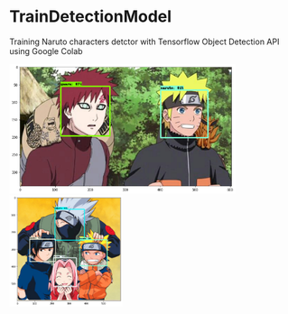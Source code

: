 # TrainDetectionModel
Training Naruto characters detctor with Tensorflow Object Detection API using Google Colab
<p float = "left">
  <img src="https://github.com/popCain/TrainDetectionModel/blob/main/image/result_1.png" width="400">
  <img src="https://github.com/popCain/TrainDetectionModel/blob/main/image/result_2.png" width="200">
</p>
